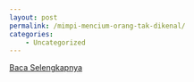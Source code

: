 ```yaml
---
layout: post
permalink: /mimpi-mencium-orang-tak-dikenal/
categories:
    - Uncategorized
---
```


[Baca Selengkapnya](/01)